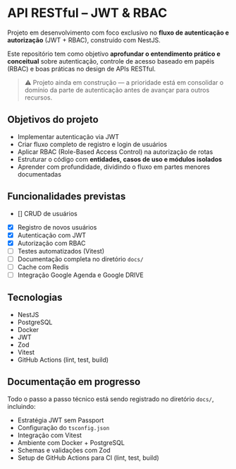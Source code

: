 # API RESTful – JWT & RBAC

Projeto em desenvolvimento com foco exclusivo no **fluxo de autenticação e autorização** (JWT + RBAC), construído com NestJS.

Este repositório tem como objetivo **aprofundar o entendimento prático e conceitual** sobre autenticação, controle de acesso baseado em papéis (RBAC) e boas práticas no design de APIs RESTful.

> ⚠️ Projeto ainda em construção — a prioridade está em consolidar o domínio da parte de autenticação antes de avançar para outros recursos.

## Objetivos do projeto

- Implementar autenticação via JWT 
- Criar fluxo completo de registro e login de usuários
- Aplicar RBAC (Role-Based Access Control) na autorização de rotas
- Estruturar o código com **entidades, casos de uso e módulos isolados**
- Aprender com profundidade, dividindo o fluxo em partes menores documentadas

## Funcionalidades previstas

- [] CRUD de usuários
- [x] Registro de novos usuários
- [x] Autenticação com JWT
- [x] Autorização com RBAC
- [ ] Testes automatizados (Vitest)
- [ ] Documentação completa no diretório `docs/`
- [ ] Cache com Redis
- [ ] Integração Google Agenda e Google DRIVE

## Tecnologias

- NestJS
- PostgreSQL
- Docker
- JWT
- Zod
- Vitest
- GitHub Actions (lint, test, build)

## Documentação em progresso

Todo o passo a passo técnico está sendo registrado no diretório `docs/`, incluindo:

- Estratégia JWT sem Passport
- Configuração do `tsconfig.json`
- Integração com Vitest
- Ambiente com Docker + PostgreSQL
- Schemas e validações com Zod
- Setup de GitHub Actions para CI (lint, test, build)

